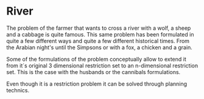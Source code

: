 
# River

The problem of the farmer that wants to cross a river with a wolf, a sheep and a cabbage is quite famous.
This same problem has been formulated in quite a few different ways and quite a few different historical times.
From the Arabian night's until the Simpsons or with a fox, a chicken and a grain.

Some of the formulations of the problem conceptually allow to extend it from it´s original 3 dimensional restriction set to an n-dimensional restriction set.
This is the case with the husbands or the cannibals formulations.

Even though it is a restriction problem it can be solved through planning technics.
